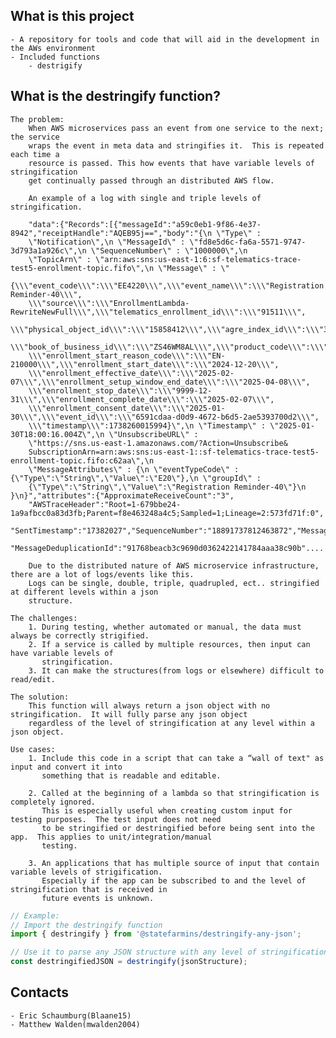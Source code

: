 ## What is this project
    - A repository for tools and code that will aid in the development in the AWs environment
    - Included functions
        - destrigify

## What is the destringify function?
    The problem:
        When AWS microservices pass an event from one service to the next; the service 
        wraps the event in meta data and stringifies it.  This is repeated each time a 
        resource is passed. This how events that have variable levels of stringification 
        get continually passed through an distributed AWS flow.  

        An example of a log with single and triple levels of stringification.

        "data":{"Records":[{"messageId":"a59c0eb1-9f86-4e37-8942","receiptHandle":"AQEB95j==","body":"{\n \"Type\" : 
        \"Notification\",\n \"MessageId\" : \"fd8e5d6c-fa6a-5571-9747-3d793a1a926c\",\n \"SequenceNumber\" : \"1000000\",\n 
        \"TopicArn\" : \"arn:aws:sns:us-east-1:6:sf-telematics-trace-test5-enrollment-topic.fifo\",\n \"Message\" : \"
        {\\\"event_code\\\":\\\"EE4220\\\",\\\"event_name\\\":\\\"Registration Reminder-40\\\",
        \\\"source\\\":\\\"EnrollmentLambda-RewriteNewFull\\\",\\\"telematics_enrollment_id\\\":\\\"91511\\\",
        \\\"physical_object_id\\\":\\\"15858412\\\",\\\"agre_index_id\\\":\\\"3530069169\\\",
        \\\"book_of_business_id\\\":\\\"ZS46WM8AL\\\",\\\"product_code\\\":\\\"20\\\",\\\"product_name\\\":\\\"DSSB\\\",
        \\\"enrollment_start_reason_code\\\":\\\"EN-210000\\\",\\\"enrollment_start_date\\\":\\\"2024-12-20\\\",
        \\\"enrollment_effective_date\\\":\\\"2025-02-07\\\",\\\"enrollment_setup_window_end_date\\\":\\\"2025-04-08\\\",
        \\\"enrollment_stop_date\\\":\\\"9999-12-31\\\",\\\"enrollment_complete_date\\\":\\\"2025-02-07\\\",
        \\\"enrollment_consent_date\\\":\\\"2025-01-30\\\",\\\"event_id\\\":\\\"6591cdaa-d0d9-4672-b6d5-2ae5393700d2\\\",
        \\\"timestamp\\\":1738260015994}\",\n \"Timestamp\" : \"2025-01-30T18:00:16.004Z\",\n \"UnsubscribeURL\" : 
        \"https://sns.us-east-1.amazonaws.com/?Action=Unsubscribe&
        SubscriptionArn=arn:aws:sns:us-east-1::sf-telematics-trace-test5-enrollment-topic.fifo:c62aa\",\n 
        \"MessageAttributes\" : {\n \"eventTypeCode\" : {\"Type\":\"String\",\"Value\":\"E20\"},\n \"groupId\" : 
        {\"Type\":\"String\",\"Value\":\"Registration Reminder-40\"}\n }\n}","attributes":{"ApproximateReceiveCount":"3",
        "AWSTraceHeader":"Root=1-679bbe24-1a9afbcc0a83d3fb;Parent=f8e463248a4c5;Sampled=1;Lineage=2:573fd71f:0",
        "SentTimestamp":"17382027","SequenceNumber":"18891737812463872","MessageGroupId":"m1","SenderId":"AIDAYRRVD2ENUBX",
        "MessageDeduplicationId":"91768beacb3c9690d0362422141784aaa38c90b"....
        
        Due to the distributed nature of AWS microservice infrastructure, there are a lot of logs/events like this.  
        Logs can be single, double, triple, quadrupled, ect.. stringified at different levels within a json
        structure.
    
    The challenges:
        1. During testing, whether automated or manual, the data must always be correctly strigified.
        2. If a service is called by multiple resources, then input can have variable levels of
           stringification.  
        3. It can make the structures(from logs or elsewhere) difficult to read/edit.

    The solution:
        This function will always return a json object with no stringification.  It will fully parse any json object 
        regardless of the level of stringification at any level within a json object.

    Use cases:
        1. Include this code in a script that can take a “wall of text" as input and convert it into 
           something that is readable and editable.  

        2. Called at the beginning of a lambda so that stringification is completely ignored.  
           This is especially useful when creating custom input for testing purposes.  The test input does not need 
           to be stringified or destringified before being sent into the app.  This applies to unit/integration/manual
           testing.

        3. An applications that has multiple source of input that contain variable levels of strigification. 
           Especially if the app can be subscribed to and the level of stringification that is received in 
           future events is unknown.
    
```javascript
// Example:
// Import the destringify function
import { destringify } from '@statefarmins/destringify-any-json';

// Use it to parse any JSON structure with any level of stringification
const destringifiedJSON = destringify(jsonStructure);
```

## Contacts
    - Eric Schaumburg(Blaane15)
    - Matthew Walden(mwalden2004)
